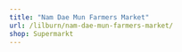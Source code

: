 ```yaml
---
title: "Nam Dae Mun Farmers Market"
url: /lilburn/nam-dae-mun-farmers-market/
shop: Supermarkt
---
```


